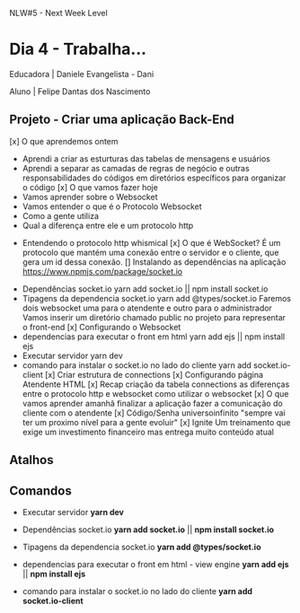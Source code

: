 NLW#5 - Next Week Level 

# Dia 4 - Trabalha...

Educadora | Daniele Evangelista - Dani 

Aluno | Felipe Dantas dos Nascimento

## Projeto - Criar uma aplicação Back-End

[x] O que aprendemos ontem 
* Aprendi a criar as esturturas das tabelas de mensagens e usuários
* Aprendi a separar as camadas de regras de negócio e outras responsabilidades do códigos em diretórios específicos para organizar o código
[x] O que vamos fazer hoje
* Vamos aprender sobre o Websocket
* Vamos entender o que é o Protocolo Websocket
* Como a gente utiliza 
* Qual a diferença entre ele e um protocolo http
- Entendendo o protocolo http whismical 
[x] O que é WebSocket?
É um protocolo que mantém uma conexão entre o servidor e o cliente, que gera um id dessa conexão.
[] Instalando as dependências na aplicação
https://www.npmjs.com/package/socket.io
* Dependências socket.io
yarn add socket.io || npm install socket.io
* Tipagens da dependencia socket.io
yarn add @types/socket.io
Faremos dois websocket uma para o atendente e outro para o administrador
Vamos inserir um diretório chamado public no projeto para representar o front-end
[x] Configurando o Websocket
* dependencias para executar o front em html
yarn add ejs || npm install ejs
* Executar servidor 
yarn dev
* comando para instalar o socket.io no lado do cliente
yarn add socket.io-client
[x] Criar estrutura de connections 
[x] Configurando página Atendente HTML
[x] Recap
criação da tabela connections 
as diferenças entre o protocolo http e websocket
como utilizar o websocket
[x] O que vamos aprender amanhã
finalizar a aplicação
fazer a comunicação do cliente com o atendente
[x] Código/Senha
universoinfinito
"sempre vai ter um proximo nível para a gente evoluir"
[x] Ignite
Um treinamento que exige um investimento financeiro mas entrega muito conteúdo atual 

## Atalhos


## Comandos
* Executar servidor 
**yarn dev**

* Dependências socket.io
**yarn add socket.io** || **npm install socket.io**

* Tipagens da dependencia socket.io
**yarn add @types/socket.io**

* dependencias para executar o front em html - view engine
**yarn add ejs** || **npm install ejs**

* comando para instalar o socket.io no lado do cliente
**yarn add socket.io-client**
